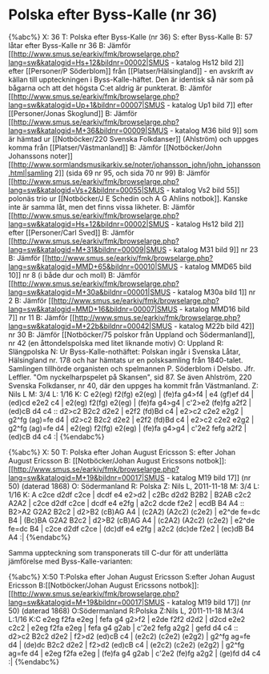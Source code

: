 # Polska efter Byss-Kalle (nr 36)

{%abc%}
X: 36
T: Polska efter Byss-Kalle (nr 36)
S: efter Byss-Kalle
B: 57 låtar efter Byss-Kalle nr 36
B: Jämför [[http://www.smus.se/earkiv/fmk/browselarge.php?lang=sw&katalogid=Hs+12&bildnr=00002|SMUS - katalog Hs12 bild 2]] efter [[Personer/P Söderblom]] från [[Platser/Hälsingland]] - en avskrift av källan till uppteckningen i Byss-Kalle-häftet. Den är identisk så när som på bågarna och att det högsta C:et aldrig är punkterat.
B: Jämför [[http://www.smus.se/earkiv/fmk/browselarge.php?lang=sw&katalogid=Up+1&bildnr=00007|SMUS - katalog Up1 bild 7]] efter [[Personer/Jonas Skoglund]]
B: Jämför [[http://www.smus.se/earkiv/fmk/browselarge.php?lang=sw&katalogid=M+36&bildnr=00009|SMUS - katalog M36 bild 9]] som är hämtad ur [[Notböcker/220 Svenska Folkdanser]] (Ahlström) och uppges komma från [[Platser/Västmanland]]
B: Jämför [[Notböcker/John Johanssons noter]] [[http://www.sormlandsmusikarkiv.se/noter/johansson_john/john_johansson.html|samling 2]] (sida 69 nr 95, och sida 70 nr 99)
B: Jämför [[http://www.smus.se/earkiv/fmk/browselarge.php?lang=sw&katalogid=Vs+2&bildnr=00055|SMUS - katalog Vs2 bild 55]] polonäs trio ur [[Notböcker/J E Schedin och A G Ahlins notbok]]. Kanske inte är samma låt, men det finns vissa likheter.
B: Jämför [[http://www.smus.se/earkiv/fmk/browselarge.php?lang=sw&katalogid=Hs+12&bildnr=00002|SMUS - katalog Hs12 bild 2]] efter [[Personer/Carl Sved]]
B: Jämför [[http://www.smus.se/earkiv/fmk/browselarge.php?lang=sw&katalogid=M+31&bildnr=00009|SMUS - katalog M31 bild 9]] nr 23
B: Jämför [[http://www.smus.se/earkiv/fmk/browselarge.php?lang=sw&katalogid=MMD+65&bildnr=00010|SMUS - katalog MMD65 bild 10]] nr 8 (i både dur och moll)
B: Jämför [[http://www.smus.se/earkiv/fmk/browselarge.php?lang=sw&katalogid=M+30a&bildnr=00001|SMUS - katalog M30a bild 1]] nr 2
B: Jämför [[http://www.smus.se/earkiv/fmk/browselarge.php?lang=sw&katalogid=MMD+16&bildnr=00007|SMUS - katalog MMD16 bild 7]] nr 11
B: Jämför [[http://www.smus.se/earkiv/fmk/browselarge.php?lang=sw&katalogid=M+22b&bildnr=00042|SMUS - katalog M22b bild 42]] nr 30
B: Jämför [[Notböcker/75 polskor från Uppland och Södermanland]], nr 42 (en åttondelspolska med litet liknande motiv)
O: Uppland
R: Slängpolska
N: Ur Byss-Kalle-nothäftet: Polskan ingår i Svenska Låtar, Hälsingland nr. 178 och har hämtats ur en polsksamling från 1840-talet. Samlingen tillhörde organisten och spelmannen P. Söderblom i Delsbo. Jfr. Leffler. "Om nyckelharpspelet på Skansen", sid 87. Se även Ahlström, 220 Svenska Folkdanser, nr 40, där den uppges ha kommit från Västmanland.
Z: Nils L
M: 3/4
L: 1/16
K: C
e2(eg) f2(fg) e2(eg) | (fe)fa g4>f4 | e4 (gf)ef d4 | (ed)cd e2e2 c4 |
e2(eg) f2(fg) e2(eg) | (fe)fa g4>g4 | c'2>e2 (fe)fg a2f2 | (ed)cB d4 c4 ::
d2>c2 B2c2 d2e2 | e2f2 (fd)Bd c4 | e2>c2 c2e2 e2g2 | g2^fg (ag)=fe d4 |
d2>c2 B2c2 d2e2 | e2f2 (fd)Bd c4 | e2>c2 c2e2 e2g2 | g2^fg (ag)=fe d4 |
e2(eg) f2(fg) e2(eg) | (fe)fa g4>g4 | c'2e2 fefg a2f2 | (ed)cB d4 c4 :|
{%endabc%}

{%abc%}
X: 50
T: Polska efter Johan August Ericsson
S: efter Johan August Ericsson
B: [[Notböcker/Johan August Ericssons notbok]]: [[http://www.smus.se/earkiv/fmk/browselarge.php?lang=sw&katalogid=M+19&bildnr=00017|SMUS - katalog M19 bild 17]] (nr 50) (daterad 1868)
O: Södermanland
R: Polska
Z: Nils L, 2011-11-18
M: 3/4
L: 1/16
K: A
c2ce d2df c2ce | dcdf e4 e2>d2 | c2Bc d2d2 B2B2 | B2AB c2c2 A2A2 |
c2ce d2df c2ce | dcdf e4 e2fg | a2c2 dcde f2e2 | ecdB B4 A4 ::
B2>A2  G2A2 B2c2 | d2>B2 (cB)AG A4 | (c2A2) (A2c2) (c2e2) | e2^de fe=dc B4 |
(Bc)BA G2A2 B2c2 | d2>B2 (cB)AG A4 | (c2A2) (A2c2) (c2e2) | e2^de fe=dc B4 |
c2ce d2df c2ce | (dc)df e4 e2fg | a2c2 (dc)de f2e2 | (ec)dB B4 A4 :|
{%endabc%}

Samma uppteckning som transponerats till C-dur för att underlätta jämförelse med Byss-Kalle-varianten:

{%abc%}
X:50
T:Polska efter Johan August Ericsson
S:efter Johan August Ericsson
B:[[Notböcker/Johan August Ericssons notbok]]: [[http://www.smus.se/earkiv/fmk/browselarge.php?lang=sw&katalogid=M+19&bildnr=00017|SMUS - katalog M19 bild 17]] (nr 50) (daterad 1868)
O:Södermanland
R:Polska
Z:Nils L, 2011-11-18
M:3/4
L:1/16
K:C
e2eg f2fa e2eg | fefa g4 g2>f2 | e2de f2f2 d2d2 | d2cd e2e2 c2c2 |
e2eg f2fa e2eg | fefa g4 g2ab | c'2e2 fefg a2g2 | gefd d4 c4 ::
d2>c2 B2c2 d2e2 | f2>d2 (ed)cB c4 | (e2c2) (c2e2) (e2g2) | g2^fg ag=fe d4 |
(de)dc B2c2 d2e2 | f2>d2 (ed)cB c4 | (e2c2) (c2e2) (e2g2) | g2^fg ag=fe d4 |
e2eg f2fa e2eg | (fe)fa g4 g2ab | c'2e2 (fe)fg a2g2 | (ge)fd d4 c4 :|
{%endabc%}
